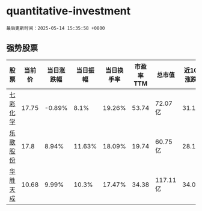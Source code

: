 # quantitative-investment

`最后更新时间：2025-05-14 15:35:58 +0800`

## 强势股票

|股票|当前价|当日涨跌幅|当日振幅|当日换手率|市盈率TTM|总市值|近10日涨跌幅|
|----|----|----|----|----|----|----|----|
|[七彩化学](https://xueqiu.com/S/SZ300758)|17.75|-0.89%|8.1%|19.26%|53.74|72.07亿|31.19%|
|[乐歌股份](https://xueqiu.com/S/SZ300729)|17.8|8.94%|11.63%|18.09%|19.74|60.75亿|28.15%|
|[华胜天成](https://xueqiu.com/S/SH600410)|10.68|9.99%|10.3%|17.47%|34.38|117.11亿|34.0%|
